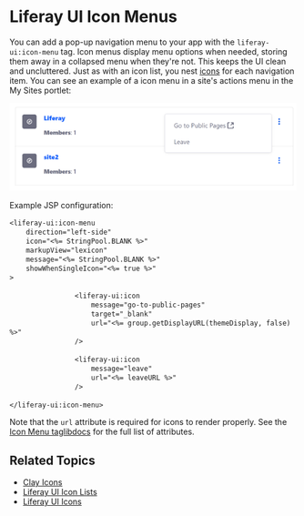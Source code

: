 # Liferay UI Icon Menus

You can add a pop-up navigation menu to your app with the `liferay-ui:icon-menu` tag. Icon menus display menu options when needed, storing them away in a collapsed menu when they're not. This keeps the UI clean and uncluttered. Just as with an icon list, you nest [icons](./liferay-ui-icons.md) for each navigation item. You can see an example of a icon menu in a site's actions menu in the My Sites portlet:

![Setting up an icon menu is a piece of cake.](./liferay-ui-icon-menus/images/01.png)

Example JSP configuration:

```markup
<liferay-ui:icon-menu
    direction="left-side"
    icon="<%= StringPool.BLANK %>"
    markupView="lexicon"
    message="<%= StringPool.BLANK %>"
    showWhenSingleIcon="<%= true %>"
>

				<liferay-ui:icon
					message="go-to-public-pages"
					target="_blank"
					url="<%= group.getDisplayURL(themeDisplay, false) %>"
				/>

				<liferay-ui:icon
					message="leave"
					url="<%= leaveURL %>"
				/>

</liferay-ui:icon-menu>
```

Note that the `url` attribute is required for icons to render properly. See the [Icon Menu taglibdocs](https://docs.liferay.com/dxp/portal/7.2-latest/taglibs/util-taglib/liferay-ui/icon-menu.html) for the full list of attributes. 

## Related Topics

* [Clay Icons](../clay-tag-library/clay-icons.md)
* [Liferay UI Icon Lists](./liferay-ui-icon-lists.md)
* [Liferay UI Icons](./liferay-ui-icons.md)